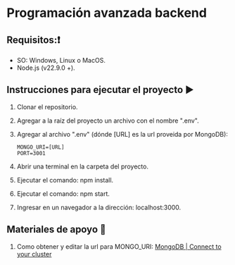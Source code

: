 # Programación avanzada backend

## Requisitos:❗

* SO: Windows, Linux o MacOS.
* Node.js (v22.9.0 +).

## Instrucciones para ejecutar el proyecto ▶️

1) Clonar el repositorio.
2) Agregar a la raíz del proyecto un archivo con el nombre ".env".
3) Agregar al archivo ".env" (dónde [URL] es la url proveida por MongoDB):
   
   ```
   MONGO_URI=[URL]
   PORT=3001
   ```
4) Abrir una terminal en la carpeta del proyecto.
5) Ejecutar el comando: npm install.
6) Ejecutar el comando: npm start.
7) Ingresar en un navegador a la dirección: localhost:3000.

## Materiales de apoyo 🚧

1) Como obtener y editar la url para MONGO_URI: [MongoDB | Connect to your cluster](https://www.mongodb.com/docs/atlas/tutorial/connect-to-your-cluster/)